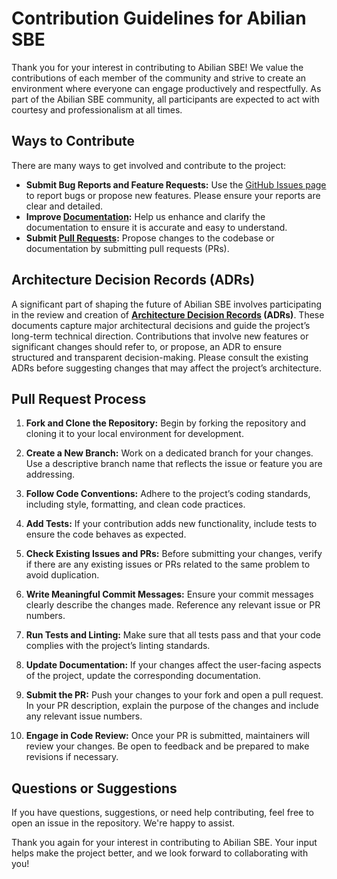 # Contribution Guidelines for Abilian SBE

Thank you for your interest in contributing to Abilian SBE! We value the contributions of each member of the community and strive to create an environment where everyone can engage productively and respectfully. As part of the Abilian SBE community, all participants are expected to act with courtesy and professionalism at all times.

## Ways to Contribute

There are many ways to get involved and contribute to the project:

- **Submit Bug Reports and Feature Requests:** Use the [GitHub Issues page](https://github.com/abilian/abilian-sbe-monorepo/issues) to report bugs or propose new features. Please ensure your reports are clear and detailed.
- **Improve [Documentation](https://github.com/abilian/abilian-sbe-monorepo/tree/main/docs):** Help us enhance and clarify the documentation to ensure it is accurate and easy to understand.
- **Submit [Pull Requests](https://github.com/abilian/abilian-sbe-monorepo/pulls):** Propose changes to the codebase or documentation by submitting pull requests (PRs).

## Architecture Decision Records (ADRs)

A significant part of shaping the future of Abilian SBE involves participating in the review and creation of **[Architecture Decision Records](../notes/adrs) (ADRs)**. These documents capture major architectural decisions and guide the project’s long-term technical direction. Contributions that involve new features or significant changes should refer to, or propose, an ADR to ensure structured and transparent decision-making. Please consult the existing ADRs before suggesting changes that may affect the project’s architecture.

## Pull Request Process

1. **Fork and Clone the Repository:** Begin by forking the repository and cloning it to your local environment for development.

2. **Create a New Branch:** Work on a dedicated branch for your changes. Use a descriptive branch name that reflects the issue or feature you are addressing.

3. **Follow Code Conventions:** Adhere to the project’s coding standards, including style, formatting, and clean code practices.

4. **Add Tests:** If your contribution adds new functionality, include tests to ensure the code behaves as expected.

5. **Check Existing Issues and PRs:** Before submitting your changes, verify if there are any existing issues or PRs related to the same problem to avoid duplication.

6. **Write Meaningful Commit Messages:** Ensure your commit messages clearly describe the changes made. Reference any relevant issue or PR numbers.

7. **Run Tests and Linting:** Make sure that all tests pass and that your code complies with the project’s linting standards.

8. **Update Documentation:** If your changes affect the user-facing aspects of the project, update the corresponding documentation.

9. **Submit the PR:** Push your changes to your fork and open a pull request. In your PR description, explain the purpose of the changes and include any relevant issue numbers.

10. **Engage in Code Review:** Once your PR is submitted, maintainers will review your changes. Be open to feedback and be prepared to make revisions if necessary.

## Questions or Suggestions

If you have questions, suggestions, or need help contributing, feel free to open an issue in the repository. We're happy to assist.

Thank you again for your interest in contributing to Abilian SBE. Your input helps make the project better, and we look forward to collaborating with you!
